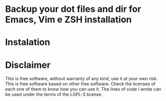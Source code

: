 # Backup your dot files and dir for Emacs, Vim e ZSH installation

# Instalation

# Disclaimer
This is free software, without warranty of any kind, use it at your own risk.
This is free software based on other free software. Check the licenses of each one of them to know how you can use it. The lines of code I wrote can be used under the terms of the LGPL-3 license.